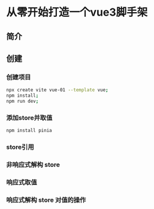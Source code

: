 # 从零开始打造一个vue3脚手架

## 简介

## 创建

### 创建项目

```bash
npx create vite vue-01 --template vue;
npm install;
npm run dev;
```

### 添加store并取值

```bash
npm install pinia
```

### store引用

### 非响应式解构 store

### 响应式取值

### 响应式解构 store 对值的操作
